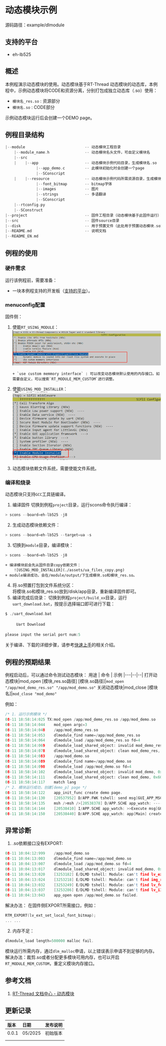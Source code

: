 # 动态模块示例

源码路径：example/dlmodule

## 支持的平台
<!-- 支持哪些板子和芯片平台 -->
+ eh-lb525

## 概述
<!-- 例程简介 -->
本例程演示动态模块的使用。动态模块基于RT-Thread 动态模块的动态库，本例程中，示例动态模块将CODE和资源分离，分别打包成独立动态库（.so）使用：
+ `模块名_res.so`  : 资源部分
+ `模块名.so`      : CODE部分

示例动态模块运行后会创建一个DEMO page。

## 例程目录结构

```c
|--module                           -- 动态模块工程目录
    |--module_name.h                -- 动态模块名头文件，可自定义模块名
    |--src
    |    |--app                     -- 动态模块示例代码目录，生成模块名.so
              |--app_demo.c         -- 此模块初始化时会创建一个page
              |--SConscript
    |    |--resource                -- 动态模块示例代码所需资源目录，生成模块名_res.so
              |--font_bitmap        -- bitmap字体
              |--images             -- 图片
              |--strings            -- 多语翻译
              |--SConscript
    |--rtconfig.py
    |--SConstruct
|--project                          -- 固件工程目录（动态模块基于此固件运行）
|--src                              -- 固件source目录   
|--disk                             -- 用于预置文件（此处用于预置动态模块.so到root分区）
|--README.md                        -- 说明文档
|--README_EN.md
```

## 例程的使用
<!-- 说明如何使用例程，比如连接哪些硬件管脚观察波形，编译和烧写可以引用相关文档。
对于rt_device的例程，还需要把本例程用到的配置开关列出来，比如PWM例程用到了PWM1，需要在onchip菜单里使能PWM1 -->

### 硬件需求
运行该例程前，需要准备：
+ 一块本例程支持的开发板（[支持的平台](quick_start)）。


### menuconfig配置
固件侧：
1. 使能`RT_USING_MODULE`：  
![RT_USING_MODULE](./assets/conf_dlmodule.png)

    ```{tip}
    + `use custom memmory interface` : 可以改变动态模块默认使用的内存接口。如需要自定义，可以搜索`RT_MODULE_MEM_CUSTOM`进行调整。
    ```

2. 使能`USING_MOD_INSTALLER`：  
![USING_MOD_INSTALLER](./assets/conf_mod_installer.png)
3. 动态模块依赖文件系统，需要使能文件系统。  

### 编译和烧录
动态模块只支持`GCC`工具链编译。
1. 编译固件
切换到例程`project`目录，运行scons命令执行编译：
```c
> scons --board=eh-lb525 -j8
```
2. 生成动态模块依赖文件：
```c
> scons --board=eh-lb525 --target=ua -s
```
3. 切换到`module`目录，编译模块：
```c
> scons --board=eh-lb525 -j8
```   

```{tip}
+ 编译模块前会先从固件目录copy依赖文件：  
    ![USING_MOD_INSTALLER](./assets/ua_files_copy.png)
+ module编译成功，会在/module/output/下生成模块.so和模块_res.so。   
```
 

4. 将.so预置打包到文件系统分区：  
将模块.so和模块_res.so放到/disk/app目录，重新编译固件即可。  
5. 编译完成后烧录：
切换到例程`project/build_xx`目录，运行`uart_download.bat`，按提示选择端口即可进行下载：
```c
$ ./uart_download.bat

     Uart Download

please input the serial port num:5
```
关于编译、下载的详细步骤，请参考[快速上手](quick_start)的相关介绍。

## 例程的预期结果
<!-- 说明例程运行结果，比如哪几个灯会亮，会打印哪些log，以便用户判断例程是否正常运行，运行结果可以结合代码分步骤说明 -->
例程启动后，可以通过命令测试动态模块：
用途 | 命令 | 示例
|---|--|--|
打开动态模块|mod_open [模块_res.so路径] [模块.so路径]|`mod_open "/app/mod_demo_res.so" "/app/mod_demo.so"` 
关闭动态模块|mod_close [模块名]|`mod_close "mod_demo"`

例如：
```c
/* 1. 运行示例模块 */
08-11 18:58:14:025 TX:mod_open /app/mod_demo_res.so /app/mod_demo.so
08-11 18:58:14:044    mod_open argc=3
08-11 18:58:14:048    /app/mod_demo_res.so
08-11 18:58:14:053    dlmodule_find name=/app/mod_demo_res.so
08-11 18:58:14:064    dlmodule_load /app/mod_demo_res.so fd=4
08-11 18:58:14:069    dlmodule_load_shared_object: invalid mod_demo_res, 0x6060429c, 44316
08-11 18:58:14:078    dlmodule_load_shared_object: clean mod_demo_res, 0x6060429c, 44316
08-11 18:58:14:083    /app/mod_demo.so
08-11 18:58:14:089    dlmodule_find name=/app/mod_demo.so
08-11 18:58:14:098    dlmodule_load /app/mod_demo.so fd=4
08-11 18:58:14:102    dlmodule_load_shared_object: invalid mod_demo, 0x605f9d5c, 2204
08-11 18:58:14:111    dlmodule_load_shared_object: clean mod_demo, 0x605f9d5c, 2204
08-11 18:58:14:117    match lang
/* 2. 模块运行成功，创建[demo_p] page */ 
08-11 18:58:14:122    app_init_func create demo page.
08-11 18:58:14:130    [20537952] D/APP.FWK tshell: send msg[GUI_APP_MSG_OPEN_PAGE] [0x2003f868] to gui_app_mbx tick:629133.
08-11 18:58:14:135    msh />msh />[20538378] D/APP.SCHE app_watch: ----------------app_schedule_task---------------start
08-11 18:58:14:144    [20538410] I/APP.SCHE app_watch: >>Execute msg[GUI_APP_MSG_OPEN_PAGE] tick:629133
08-11 18:58:14:150    [20538440] D/APP.SCHE app_watch: app[Main] create page[demo_p] 2003e134
```

## 异常诊断

1. .so依赖接口没有EXPORT:
```c
08-11 10:04:12:999    /app/mod_demo.so
08-11 10:04:13:003    dlmodule_find name=/app/mod_demo.so
08-11 10:04:13:007    dlmodule_load /app/mod_demo.so fd=4
08-11 10:04:13:017    dlmodule_load_shared_object: invalid mod_demo, 0x605f9d30, 2160
08-11 10:04:13:020    [3253182] E/DLMD tshell: Module: can't find lv_ext_set_local_font_bitmap in kernel symbol table
08-11 10:04:13:024    [3253218] E/DLMD tshell: Module: can't find img_red_heart in kernel symbol table
08-11 10:04:13:032    [3253249] E/DLMD tshell: Module: can't find lv_font_montserrat_28_compressed in kernel symbol table
08-11 10:04:13:037    [3253286] E/DLMD tshell: Module: can't find lv_i18n_lang_pack in kernel symbol table
08-11 10:04:13:043    app_open open /app/mod_demo.so failed.
```
解决办法：
在固件侧EXPORT所需接口，例如：
```c
RTM_EXPORT(lv_ext_set_local_font_bitmap);
... ...
```

2. 内存不足：
```c
dlmodule_load length=500000 malloc fail.
```
模块运行所需内存，通过`dlm_malloc`申请，以上错误表示申请不到足够的内存。
解决办法：裁剪.so或者分配更多模块可用内存，也可以开启`RT_MODULE_MEM_CUSTOM`，重定义模块内存接口。


## 参考文档
<!-- 对于rt_device的示例，rt-thread官网文档提供的较详细说明，可以在这里添加网页链接，例如，参考RT-Thread的[RTC文档](https://www.rt-thread.org/document/site/#/rt-thread-version/rt-thread-standard/programming-manual/device/rtc/rtc) -->

1. [RT-Thread 文档中心 - 动态模块](https://www.rt-thread.org/document/site/#/rt-thread-version/rt-thread-standard/programming-manual/libc/posix/dlmodule)


## 更新记录
|版本 |日期   |发布说明 |
|:---|:---|:---|
|0.0.1 |05/2025 |初始版本 |
| | | |
| | | |
